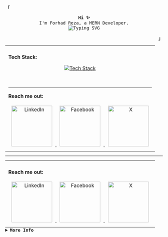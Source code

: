 <div>
  <p align="left">
    <strong><samp>「</samp></strong>
  </p>

  <p align="center">
    <samp>
      <b>Hi ✨</b>
      <br />
      I'm Forhad Reza, a MERN Developer.
      <br />
      <img
        src="https://readme-typing-svg.demolab.com?font=Iosevka&size=16&pause=1000&color=9D7CD8&center=true&vCenter=true&width=435&lines=I+code+efficient+and+elegant+programs"
        alt="Typing SVG"
      />
    </samp>
  </p>

  <p align="right">
    <strong><samp>」</samp></strong>
  </p>

  <div style="max-width: 800px; margin: 0 auto">
    <table style="max-width: 800px; margin: 0 auto">
        <!-- Third row with Tech Stack -->
        <tr>
          <td colspan="2" style="padding: 10px; margin: 0 auto;">
            <p><b>Tech Stack:</b></p>
            <p align="center">
              <a href="https://skillicons.dev">
                <img
                  src="https://skillicons.dev/icons?i=nextjs,react,ts,js,mongodb,express,postman,firebase,tailwind,css,bootstrap,vite,mysql,py,git,github,ps,ai,figma"
                  alt="Tech Stack"
                />
              </a>
            </p>
            <!--stats here-->
            <br /> <hr />
            <div style="max-width: 800px; margin: 0 auto">
              <p><b>Reach me out:</b></p>
              <div align="center">
                <a href="https://www.linkedin.com/in/rezaforhad/">
                  <img src="https://i.ibb.co/x87hZ0Hm/lin.png" alt="LinkedIn" width="130" style="margin: 5px 10px;" />
                </a>
                <a href="https://www.facebook.com/forhadreza000/">
                  <img src="https://i.ibb.co/RTmQphQL/fac.png" alt="Facebook" width="130" style="margin: 5px 10px;" />
                </a>
                <a href="https://x.com/forhadreza111">
                  <img src="https://i.ibb.co/h17QR0Fp/x.png" alt="X" width="130" style="margin: 5px 10px;" />
                </a>
              </div>
            </div>
          </td>
        </tr>
    </table>
  </div>
  <hr />
  <div style="max-width: 800px; margin: 0 auto">
    <table style="max-width: 800px; margin: 0 auto">
        <!-- Third row with Tech Stack -->
        <tr>
          <td colspan="2" style="padding: 10px; margin: 0 auto;">
              <p><b>Reach me out:</b></p>
              <div align="center">
                <a href="https://www.linkedin.com/in/rezaforhad/">
                  <img src="https://i.ibb.co/x87hZ0Hm/lin.png" alt="LinkedIn" width="130" style="margin: 5px 10px;" />
                </a>
                <a href="https://www.facebook.com/forhadreza000/">
                  <img src="https://i.ibb.co/RTmQphQL/fac.png" alt="Facebook" width="130" style="margin: 5px 10px;" />
                </a>
                <a href="https://x.com/forhadreza111">
                  <img src="https://i.ibb.co/h17QR0Fp/x.png" alt="X" width="130" style="margin: 5px 10px;" />
                </a>
              </div>
          </td>
        </tr>
    </table>
  </div>
  <details align="left">
    <summary>
      <samp><b>More Info</b></samp>
    </summary>
    <br />
    <p align="center">
      <samp>
        [ <a href="">about me</a> • <a href="">projects</a> •
        <a href="https://www.linkedin.com/in/rezaforhad/">contact</a> ]
      </samp>
    </p>
    <br />
    <div style="max-width: 800px; margin: 0 auto">
      <table style="width: 100%; text-align: center">
        <!-- First row with GitHub Stats and Streaks -->
        <tr>
          <td style="width: 50%; padding: 10px; vertical-align: top">
            <a href="#github-stats">
              <img
                alt="GitHub Stats"
                src="https://github-readme-stats.vercel.app/api?username=forhadreza43&count_private=true&show_icons=true&include_all_commits=true&hide_border=true&theme=tokyonight"
              />
            </a>
          </td>
          <td style="width: 50%; padding: 10px; vertical-align: top">
            <a href="#streak-stats">
              <img
                alt="GitHub Streak"
                src="https://github-readme-streak-stats.herokuapp.com?user=forhadreza43&hide_border=true&theme=tokyonight"
              />
            </a>
          </td>
        </tr>
        <!-- Second row with Top Languages -->
        <tr>
          <td style="width: 50%; padding: 10px">
            <a href="#top-languages">
              <img
                width="80%"
                alt="Top Languages"
                src="https://github-readme-stats.vercel.app/api/top-langs/?username=forhadreza43&langs_count=6&theme=tokyonight&layout=compact&hide_border=true"
              />
            </a>
          </td>
        </tr>
        <!-- Fourth row with LeetCode and HackerRank badges -->
        <tr>
          <td style="width: 50%; padding: 10px">
            <a href="https://leetcode.com/u/snow_cone/">
              <img
                src="https://img.shields.io/badge/LeetCode-snow_cone-gold?style=for-the-badge&logo=Leetcode"
                alt="Leetcode Profile"
              />
            </a>
          </td>
          <td style="width: 50%; padding: 10px">
            <a href="https://www.hackerrank.com/profile/snow_cone">
              <img
                src="https://img.shields.io/badge/HackerRank-snow_cone-brightgreen?style=for-the-badge&logo=HackerRank"
                alt="HackerRank Profile"
              />
            </a>
          </td>
        </tr>
      </table>
    </div>
  </details>
</div>

<!-- <h1 align="center">Hi 👋, I'm Forhad Reza</h1>
<h3 align="center">A passionate frontend developer</h3> -->

<!--
**forhadreza43/forhadreza43** is a ✨ _special_ ✨ repository because its `README.md` (this file) appears on your GitHub profile.

Here are some ideas to get you started:

- 🔭 I’m currently working on ...
- 🌱 I’m currently learning ...
- 👯 I’m looking to collaborate on ...
- 🤔 I’m looking for help with ...
- 💬 Ask me about ...
- 📫 How to reach me: ...
- 😄 Pronouns: ...
- ⚡ Fun fact: ...
-->
